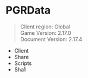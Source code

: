# PGRData
> Client region: Global <br>
> Game Version: 2.17.0 <br/>
> Document Version: 2.17.4 <br/>

- Client
- Share
- Scripts
- Sha1

